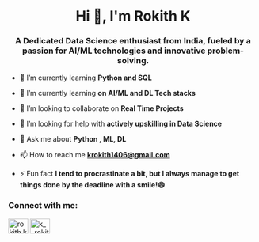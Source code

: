 <h1 align="center">Hi 👋, I'm Rokith K</h1>
<h3 align="center">A Dedicated Data Science enthusiast from India, fueled by a passion for AI/ML technologies and innovative problem-solving.</h3>

- 🔭 I’m currently learning **Python and SQL**

- 🌱 I’m currently learning **on AI/ML and DL Tech stacks**

- 👯 I’m looking to collaborate on **Real Time Projects**

- 🤝 I’m looking for help with **actively upskilling in Data Science**

- 💬 Ask me about **Python , ML, DL**

- 📫 How to reach me **krokith1406@gmail.com**

- ⚡ Fun fact **I tend to procrastinate a bit, but I always manage to get things done by the deadline with a smile!😄**

<h3 align="left">Connect with me:</h3>
<p align="left">
<a href="https://linkedin.com/in/rokith k" target="blank"><img align="center" src="https://raw.githubusercontent.com/rahuldkjain/github-profile-readme-generator/master/src/images/icons/Social/linked-in-alt.svg" alt="rokith k" height="30" width="40" /></a>
<a href="https://instagram.com/k__rokith" target="blank"><img align="center" src="https://raw.githubusercontent.com/rahuldkjain/github-profile-readme-generator/master/src/images/icons/Social/instagram.svg" alt="k__rokith" height="30" width="40" /></a>
</p>
